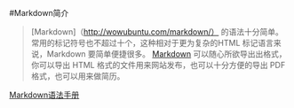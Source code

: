 
#Markdown简介
> [Markdown]（http://wowubuntu.com/markdown/） 的语法十分简单。常用的标记符号也不超过十个，这种相对于更为复杂的HTML 标记语言来说，Markdown 要简单便捷很多。
[Markdown](http://sspai.com/25137) 可以随心所欲导出出格式，你可以导出 HTML 格式的文件用来网站发布，也可以十分方便的导出 PDF 格式，也可以用来做简历。



[Markdown语法手册](https://www.zybuluo.com/xxliixin1993/note/125827)